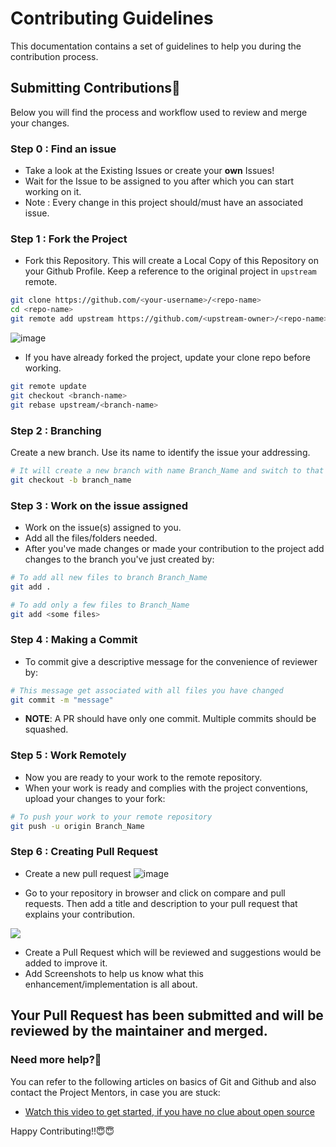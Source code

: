 
# Contributing Guidelines

This documentation contains a set of guidelines to help you during the contribution process.

## Submitting Contributions🤗

Below you will find the process and workflow used to review and merge your changes.

### Step 0 : Find an issue

- Take a look at the Existing Issues or create your **own** Issues!
- Wait for the Issue to be assigned to you after which you can start working on it.
- Note : Every change in this project should/must have an associated issue.

### Step 1 : Fork the Project

- Fork this Repository. This will create a Local Copy of this Repository on your Github Profile.
Keep a reference to the original project in `upstream` remote.  

```bash
git clone https://github.com/<your-username>/<repo-name>  
cd <repo-name>  
git remote add upstream https://github.com/<upstream-owner>/<repo-name>  
```  
![image](https://user-images.githubusercontent.com/74819092/119452180-ad28ce80-bd53-11eb-89bf-3b8d403008af.png)






- If you have already forked the project, update your clone repo before working.

```bash
git remote update
git checkout <branch-name>
git rebase upstream/<branch-name>
```  



### Step 2 : Branching

Create a new branch. Use its name to identify the issue your addressing.

```bash
# It will create a new branch with name Branch_Name and switch to that branch 
git checkout -b branch_name
```

### Step 3 : Work on the issue assigned

- Work on the issue(s) assigned to you.
- Add all the files/folders needed.
- After you've made changes or made your contribution to the project add changes to the branch you've just created by:

```bash  
# To add all new files to branch Branch_Name  
git add .  

# To add only a few files to Branch_Name
git add <some files>
```

### Step 4 : Making a  Commit

- To commit give a descriptive message for the convenience of reviewer by:

```bash
# This message get associated with all files you have changed  
git commit -m "message"  
```

- **NOTE**: A PR should have only one commit. Multiple commits should be squashed.

### Step 5 : Work Remotely

- Now you are ready to your work to the remote repository.
- When your work is ready and complies with the project conventions, upload your changes to your fork:

```bash  
# To push your work to your remote repository
git push -u origin Branch_Name
```

### Step 6 : Creating Pull Request
- Create a new pull request
![image](https://user-images.githubusercontent.com/74819092/119452343-dd706d00-bd53-11eb-8125-c18e10a32e21.png)


- Go to your repository in browser and click on compare and pull requests.
Then add a title and description to your pull request that explains your contribution.  
<img src="https://user-images.githubusercontent.com/74819092/117562121-3b495780-b0ba-11eb-89cc-6271746c265d.png">


- Create a Pull Request which will be reviewed and suggestions would be added to improve it.
- Add Screenshots to help us know what this enhancement/implementation is all about.

## Your Pull Request has been submitted and will be reviewed by the maintainer and merged.



### Need more help?🤔

You can refer to the following articles on basics of Git and Github and also contact the Project Mentors,
in case you are stuck:

- [Watch this video to get started, if you have no clue about open source](https://youtu.be/GaosMNyPKZc)

Happy Contributing!!😇😇
